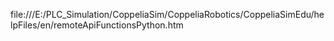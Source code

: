 
file:///E:/PLC_Simulation/CoppeliaSim/CoppeliaRobotics/CoppeliaSimEdu/helpFiles/en/remoteApiFunctionsPython.htm
